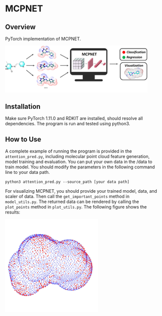 # MCPNET

## Overview

PyTorch implementation of MCPNET.

<img src=".\doc\figs\Abstract.jpg" alt="Abstract" style="zoom:45%;" />

## Installation

Make sure PyTorch 1.11.0 and RDKIT are installed,  should resolve all dependencies. The program is run and tested using python3.

## How to Use

A complete example of running the program is provided in the `attention_pred.py`, including molecular point cloud feature generation, model training and evaluation. You can put your own data in the /data to train model. You should modify the parameters in the following command line to your data path.

```shell
python3 attention_pred.py --source_path [your data path]
```

For visualizing MCPNET, you should provide your trained model, data, and scaler of data. Then call the `get_important_points` method in `model_utils.py`. The returned data can be rendered by calling the `plot_points` method in `plot_utils.py`. The following figure shows the results:

<img src=".\doc\figs\example.jpg" alt="example" width="300" height="300" align=left />

